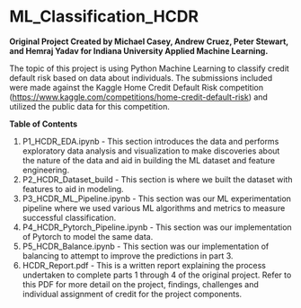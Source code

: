 # ML_Classification_HCDR

__Original Project Created by Michael Casey, Andrew Cruez, Peter Stewart, and Hemraj Yadav for Indiana University Applied Machine Learning.__

The topic of this project is using Python Machine Learning to classify credit default risk based on data about individuals. The submissions included were made against the Kaggle Home Credit Default Risk competition (https://www.kaggle.com/competitions/home-credit-default-risk) and utilized the public data for this competition.  

__Table of Contents__

1. P1_HCDR_EDA.ipynb - This section introduces the data and performs exploratory data analysis and visualization to make discoveries about the nature of the data and aid in building the ML dataset and feature engineering.
2. P2_HCDR_Dataset_build - This section is where we built the dataset with features to aid in modeling.
3. P3_HCDR_ML_Pipeline.ipynb - This section was our ML experimentation pipeline where we used various ML algorithms and metrics to measure successful classification.
4. P4_HCDR_Pytorch_Pipeline.ipynb - This section was our implementation of Pytorch to model the same data.
5. P5_HCDR_Balance.ipynb - This section was our implementation of balancing to attempt to improve the predictions in part 3.
6. HCDR_Report.pdf - This is a written report explaining the process undertaken to complete parts 1 through 4 of the original project. Refer to this PDF for more detail on the project, findings, challenges and individual assignment of credit for the project components.

